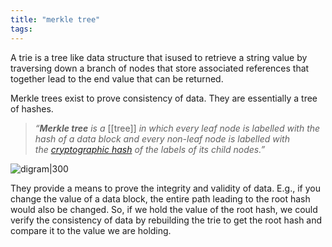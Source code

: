 ```yaml
---
title: "merkle tree"
tags: 
---
```


A trie is a tree like data structure that isused to retrieve a string value by traversing down a branch of nodes that store associated references that together lead to the end value that can be returned. 

Merkle trees exist to prove consistency of data. They are essentially a tree of hashes. 

> _“_**_Merkle tree_** _is a_ [[tree]] _in which every leaf node is labelled with the hash of a data block and every non-leaf node is labelled with the_ [_cryptographic hash_](https://en.wikipedia.org/wiki/Cryptographic_hash_function) _of the labels of its child nodes.”_

![digram|300](https://i.imgur.com/HMzwjgb.png)

They provide a means to prove the integrity and validity of data. E.g., if you change the value of a data block, the entire path leading to the root hash would also be changed. So, if we hold the value of the root hash, we could verify the consistency of data by rebuilding the trie to get the root hash and compare it to the value we are holding.

